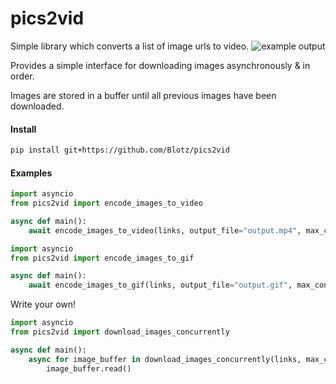 # pics2vid

Simple library which converts a list of image urls to video.
![example output](https://raw.githubusercontent.com/Blotz/pics2vid/refs/heads/main/data/output.gif)

Provides a simple interface for downloading images asynchronously & in order.

Images are stored in a buffer until all previous images have been downloaded.

#### Install
```bash
pip install git+https://github.com/Blotz/pics2vid
```

#### Examples

```python
import asyncio
from pics2vid import encode_images_to_video

async def main():
    await encode_images_to_video(links, output_file="output.mp4", max_concurrency=5)
```

```python
import asyncio
from pics2vid import encode_images_to_gif

async def main():
    await encode_images_to_gif(links, output_file="output.gif", max_concurrency=5)
```

Write your own!
```python
import asyncio
from pics2vid import download_images_concurrently

async def main():
    async for image_buffer in download_images_concurrently(links, max_concurrency):
        image_buffer.read()
```
